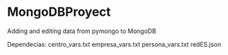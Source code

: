 # MongoDBProyect
Adding and editing data from pymongo to MongoDB

Dependecias:
centro_vars.txt
empresa_vars.txt
persona_vars.txt
redES.json
